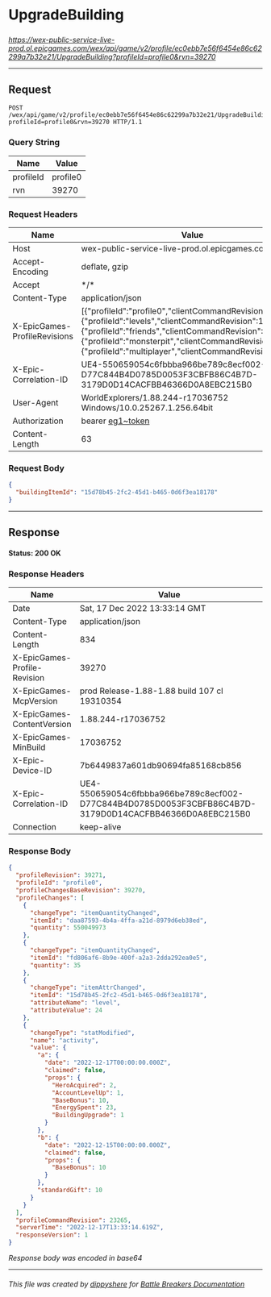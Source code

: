 # UpgradeBuilding

#####

*https://wex-public-service-live-prod.ol.epicgames.com/wex/api/game/v2/profile/ec0ebb7e56f6454e86c62299a7b32e21/UpgradeBuilding?profileId=profile0&rvn=39270*

___

## Request

```http request
POST /wex/api/game/v2/profile/ec0ebb7e56f6454e86c62299a7b32e21/UpgradeBuilding?profileId=profile0&rvn=39270 HTTP/1.1
```

### Query String

| Name | Value |
|---|---|
| profileId | profile0 |
| rvn | 39270 |




### Request Headers

| Name | Value |
|---|---|
| Host | wex-public-service-live-prod.ol.epicgames.com |
| Accept-Encoding | deflate, gzip |
| Accept | \*/\* |
| Content-Type | application/json |
| X-EpicGames-ProfileRevisions | [{"profileId":"profile0","clientCommandRevision":23264},{"profileId":"levels","clientCommandRevision":14240},{"profileId":"friends","clientCommandRevision":8236},{"profileId":"monsterpit","clientCommandRevision":1037},{"profileId":"multiplayer","clientCommandRevision":835}] |
| X-Epic-Correlation-ID | UE4-550659054c6fbbba966be789c8ecf002-D77C844B4D0785D0053F3CBFB86C4B7D-3179D0D14CACFBB46366D0A8EBC215B0 |
| User-Agent | WorldExplorers/1.88.244-r17036752 Windows/10.0.25267.1.256.64bit |
| Authorization | bearer [eg1~token](https://github.com/dippyshere/battle-breakers-documentation/blob/master/docs/common/tokens/eg1.md) |
| Content-Length | 63 |


### Request Body

```json
{
  "buildingItemId": "15d78b45-2fc2-45d1-b465-0d6f3ea18178"
}
```

___

## Response

#### Status: 200 OK




### Response Headers

| Name | Value |
|---|---|
| Date | Sat, 17 Dec 2022 13:33:14 GMT |
| Content-Type | application/json |
| Content-Length | 834 |
| X-EpicGames-Profile-Revision | 39270 |
| X-EpicGames-McpVersion | prod Release-1.88-1.88 build 107 cl 19310354 |
| X-EpicGames-ContentVersion | 1.88.244-r17036752 |
| X-EpicGames-MinBuild | 17036752 |
| X-Epic-Device-ID | 7b6449837a601db90694fa85168cb856 |
| X-Epic-Correlation-ID | UE4-550659054c6fbbba966be789c8ecf002-D77C844B4D0785D0053F3CBFB86C4B7D-3179D0D14CACFBB46366D0A8EBC215B0 |
| Connection | keep-alive |


### Response Body

```json
{
  "profileRevision": 39271,
  "profileId": "profile0",
  "profileChangesBaseRevision": 39270,
  "profileChanges": [
    {
      "changeType": "itemQuantityChanged",
      "itemId": "daa87593-4b4a-4ffa-a21d-8979d6eb38ed",
      "quantity": 550049973
    },
    {
      "changeType": "itemQuantityChanged",
      "itemId": "fd806af6-8b9e-400f-a2a3-2dda292ea0e5",
      "quantity": 35
    },
    {
      "changeType": "itemAttrChanged",
      "itemId": "15d78b45-2fc2-45d1-b465-0d6f3ea18178",
      "attributeName": "level",
      "attributeValue": 24
    },
    {
      "changeType": "statModified",
      "name": "activity",
      "value": {
        "a": {
          "date": "2022-12-17T00:00:00.000Z",
          "claimed": false,
          "props": {
            "HeroAcquired": 2,
            "AccountLevelUp": 1,
            "BaseBonus": 10,
            "EnergySpent": 23,
            "BuildingUpgrade": 1
          }
        },
        "b": {
          "date": "2022-12-15T00:00:00.000Z",
          "claimed": false,
          "props": {
            "BaseBonus": 10
          }
        },
        "standardGift": 10
      }
    }
  ],
  "profileCommandRevision": 23265,
  "serverTime": "2022-12-17T13:33:14.619Z",
  "responseVersion": 1
}
```

*Response body was encoded in base64*

___

###### This file was created by [dippyshere](https://github.com/dippyshere) for [Battle Breakers Documentation](https://github.com/dippyshere/battle-breakers-documentation)
